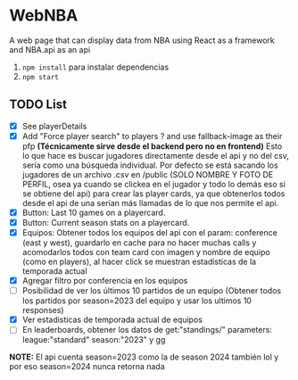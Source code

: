 # WebNBA
A web page that can display data from NBA using React as a framework and NBA.api as an api

1. `npm install` para instalar dependencias
2. `npm start`

## TODO List
- [x] See playerDetails
- [x] Add "Force player search" to players ? and use fallback-image as their pfp **(Técnicamente sirve desde el backend pero no en frontend)** Esto lo que hace es buscar jugadores directamente desde el api y no del csv, sería como una búsqueda individual. Por defecto se está sacando los jugadores de un archivo .csv en /public (SOLO NOMBRE Y FOTO DE PERFIL, osea ya cuando se clickea en el jugador y todo lo demás eso si se obtiene del api) para crear las player cards, ya que obtenerlos todos desde el api de una serían más llamadas de lo que nos permite el api.
- [x] Button: Last 10 games on a playercard.
- [x] Button: Current season stats on a playercard.
- [x] Equipos: Obtener todos los equipos del api con el param: conference (east y west), guardarlo en cache para no hacer muchas calls  y acomodarlos todos con team card con imagen y nombre de equipo (como en players), al hacer click se muestran estadísticas de la temporada actual
- [x] Agregar filtro por conferencia en los equipos
- [ ] Posibilidad de ver los últimos 10 partidos de un equipo (Obtener todos los partidos por season=2023 del equipo y usar los ultimos 10 responses)
- [x] Ver estadisticas de temporada actual de equipos
- [ ] En leaderboards, obtener los datos de get:"standings/"
parameters:
league:"standard"
season:"2023" y gg

**NOTE:** El api cuenta season=2023 como la de season 2024 también lol y por eso season=2024 nunca retorna nada

